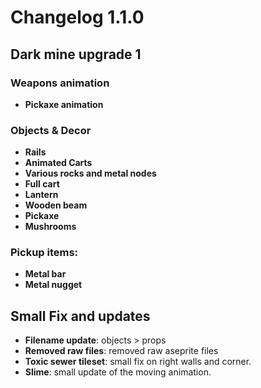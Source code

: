 # Changelog 1.1.0

## Dark mine upgrade 1

### Weapons animation
* **Pickaxe animation**

### Objects & Decor
* **Rails**
* **Animated Carts**
* **Various rocks and metal nodes**
* **Full cart**
* **Lantern**
* **Wooden beam**
* **Pickaxe**
* **Mushrooms**

### Pickup items:
* **Metal bar**
* **Metal nugget**

## Small Fix and updates
* **Filename update**: objects > props
* **Removed raw files**: removed raw aseprite files
* **Toxic sewer tileset**: small fix on right walls and corner.
* **Slime**: small update of the moving animation.

